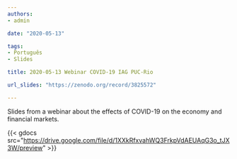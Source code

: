 ```yaml
---
authors:
- admin

date: "2020-05-13"

tags: 
- Português
- Slides

title: 2020-05-13 Webinar COVID-19 IAG PUC-Rio 

url_slides: "https://zenodo.org/record/3825572"

---
```


Slides from a webinar about the effects of COVID-19 on the economy and financial markets. 

{{< gdocs src="https://drive.google.com/file/d/1XXkRfxvahWQ3FrkpVdAEUAqG3o_tJX3W/preview" >}}


